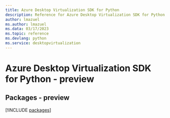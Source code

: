 ```yaml
---
title: Azure Desktop Virtualization SDK for Python
description: Reference for Azure Desktop Virtualization SDK for Python
author: lmazuel
ms.author: lmazuel
ms.data: 03/17/2023
ms.topic: reference
ms.devlang: python
ms.service: desktopvirtualization
---
```

# Azure Desktop Virtualization SDK for Python - preview
## Packages - preview
[!INCLUDE [packages](desktop-virtualization-index.md)]
